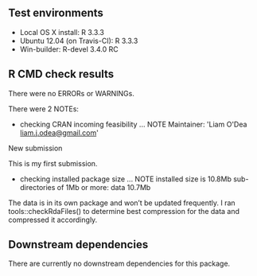 ## Test environments
* Local OS X install: R 3.3.3
* Ubuntu 12.04 (on Travis-CI): R 3.3.3
* Win-builder: R-devel 3.4.0 RC

## R CMD check results
There were no ERRORs or WARNINGs. 

There were 2 NOTEs:

* checking CRAN incoming feasibility ... NOTE
Maintainer: 'Liam O'Dea <liam.j.odea@gmail.com>'

New submission

This is my first submission.

* checking installed package size ... NOTE
  installed size is 10.8Mb
  sub-directories of 1Mb or more:
    data  10.7Mb

The data is in its own package and won’t be updated frequently. 
I ran tools::checkRdaFiles() to determine best compression for 
the data and compressed it accordingly.

## Downstream dependencies
There are currently no downstream dependencies for this package.
